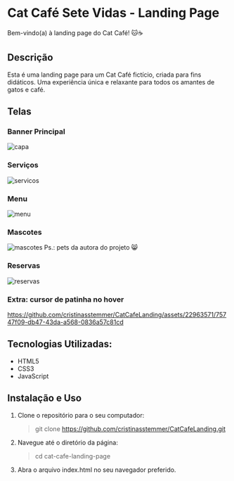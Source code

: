 # Cat Café Sete Vidas - Landing Page

Bem-vindo(a) à landing page do Cat Café! 🐱☕️

## Descrição

Esta é uma landing page para um Cat Café fictício, criada para fins didáticos. 
Uma experiência única e relaxante para todos os amantes de gatos e café.

## Telas

### Banner Principal
![capa](https://github.com/cristinasstemmer/CatCafeLanding/assets/22963571/f469f27d-35b0-4325-833a-5d94e7fcac3e)

### Serviços
![servicos](https://github.com/cristinasstemmer/CatCafeLanding/assets/22963571/c6dd2d01-4e75-4899-b283-261f50d95e99)

### Menu
![menu](https://github.com/cristinasstemmer/CatCafeLanding/assets/22963571/2f0f4de4-45a2-45ea-b296-da5a665bde7a)

### Mascotes
![mascotes](https://github.com/cristinasstemmer/CatCafeLanding/assets/22963571/911d8275-9cd8-4c4e-bce1-5ac8ab172cfe)
Ps.: pets da autora do projeto 😸

### Reservas
![reservas](https://github.com/cristinasstemmer/CatCafeLanding/assets/22963571/3b484921-3880-4ce2-8c92-4d874ea597aa)

### Extra: cursor de patinha no hover
https://github.com/cristinasstemmer/CatCafeLanding/assets/22963571/75747f09-db47-43da-a568-0836a57c81cd

## Tecnologias Utilizadas:

- HTML5
- CSS3
- JavaScript

## Instalação e Uso

1. Clone o repositório para o seu computador:
   > git clone https://github.com/cristinasstemmer/CatCafeLanding.git

2. Navegue até o diretório da página:
   > cd cat-cafe-landing-page
   
3. Abra o arquivo index.html no seu navegador preferido.
